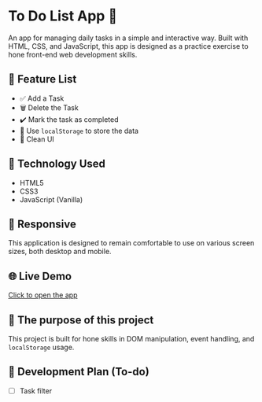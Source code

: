 # To Do List App 📝

An app for managing daily tasks in a simple and interactive way. Built with HTML, CSS, and JavaScript, this app is designed as a practice exercise to hone front-end web development skills.

## 🔧 Feature List

- ✅ Add a Task
- 🗑️ Delete the Task
- ✔️ Mark the task as completed
- 💾 Use `localStorage` to store the data
- 🎨 Clean UI

## 🧰 Technology Used

- HTML5
- CSS3
- JavaScript (Vanilla)

## 📱 Responsive

This application is designed to remain comfortable to use on various screen sizes, both desktop and mobile.

## 🌐 Live Demo

[Click to open the app](https://kitarobenaya.github.io/todolistapp/)

## 📝 The purpose of this project

This project is built for hone skills in DOM manipulation, event handling, and `localStorage` usage.

## 📌 Development Plan (To-do)

- [ ] Task filter